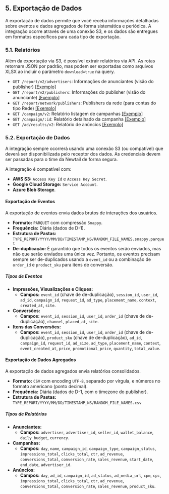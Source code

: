 ## 5. Exportação de Dados

A exportação de dados permite que você receba informações detalhadas sobre eventos e dados agregados de forma sistemática e periódica. A integração ocorre através de uma conexão S3, e os dados são entregues em formatos específicos para cada tipo de exportação.

### 5.1. Relatórios

Além da exportação via S3, é possível extrair relatórios via API. As rotas retornam JSON por padrão, mas podem ser exportadas como arquivos XLSX ao incluir o parâmetro `download=true` na query.

- `GET /report/v2/advertisers`: Informações de anunciantes (visão do publisher) [[Exemplo]](../../examples/EXPORT_ADVERTISER_DATA.md)
- `GET /report/v2/publishers`: Informações do publisher (visão do anunciante) [[Exemplo]](../../examples/EXPORT_PUBLISHER_DATA.md)
- `GET /report/network/publishers`: Publishers da rede (para contas do tipo Rede) [[Exemplo]](../../examples/EXPORT_NETWORK_PUBLISHERS_DATA.md)
- `GET /campaign/v2`: Relatório listagem de campanhas [[Exemplo]](../../examples/EXPORT_CAMPAIGNS_LIST_DATA.md)
- `GET /campaign/:id`: Relatório detalhado da campanha [[Exemplo]](../../examples/EXPORT_CAMPAIGN_DATA.md)
- `GET /ad/results/v2`: Relatório de anúncios [[Exemplo]](../../examples/EXPORT_ADS_DATA.md)

### 5.2. Exportação de Dados

A integração sempre ocorrerá usando uma conexão S3 (ou compatível) que deverá ser disponibilizada pelo receptor dos dados. As credenciais devem ser passadas para o time da Newtail de forma segura.

A integração é compatível com:

- **AWS S3:** `Access Key Id` e `Access Key Secret`.
- **Google Cloud Storage:** `Service Account`.
- **Azure Blob Storage**.

#### Exportação de Eventos

A exportação de eventos envia dados brutos de interações dos usuários.

- **Formato:** `PARQUET` com compressão `Snappy`.
- **Frequência:** Diária (dados de D-1).
- **Estrutura de Pastas:** `TYPE_REPORT/YYYY/MM/DD/TIMESTAMP_NS/RANDOM_FILE_NAMES.snappy.parquet`
- **De-duplicação:** É garantido que todos os eventos serão enviados, mas não que serão enviados uma única vez. Portanto, os eventos precisam sempre ser de-duplicados usando a `event_id` ou a combinação de `order_id` e `product_sku` para itens de conversão.

##### Tipos de Eventos

- **Impressões, Visualizações e Cliques:**
  - **Campos:** `event_id` (chave de de-duplicação), `session_id`, `user_id`, `ad_id`, `campaign_id`, `request_id`, `ad_type`, `placement_name`, `context`, `created_at`, `site`.
- **Conversões:**
  - **Campos:** `event_id`, `session_id`, `user_id`, `order_id` (chave de de-duplicação), `channel`, `placed_at`, `site`.
- **Itens das Conversões:**
  - **Campos:** `event_id`, `session_id`, `user_id`, `order_id` (chave de de-duplicação), `product_sku` (chave de de-duplicação), `ad_id`, `campaign_id`, `request_id`, `ad_size`, `ad_type`, `placement_name`, `context`, `event_created_at`, `price`, `promotional_price`, `quantity`, `total_value`.

#### Exportação de Dados Agregados

A exportação de dados agregados envia relatórios consolidados.

- **Formato:** `CSV` com encoding `UTF-8`, separado por vírgula, e números no formato americano (ponto decimal).
- **Frequência:** Diária (dados de D-1, com o timezone do publisher).
- **Estrutura de Pastas:** `TYPE_REPORT/YYYY/MM/DD/TIMESTAMP_NS/RANDOM_FILE_NAMES.csv`

##### Tipos de Relatórios

- **Anunciantes:**
  - **Campos:** `advertiser`, `advertiser_id`, `seller_id`, `wallet_balance`, `daily_budget`, `currency`.
- **Campanhas:**
  - **Campos:** `day`, `name`, `campaign_id`, `campaign_type`, `campaign_status`, `impressions_total`, `clicks_total`, `ctr`, `ad_revenue`, `conversions_total`, `conversion_rate`, `sales_revenue`, `start_date`, `end_date`, `advertiser_id`.
- **Anúncios:**
  - **Campos:** `day`, `ad_id`, `campaign_id`, `ad_status`, `ad_media_url`, `cpm`, `cpc`, `impressions_total`, `clicks_total`, `ctr`, `ad_revenue`, `conversions_total`, `conversion_rate`, `sales_revenue`, `product_sku`.
